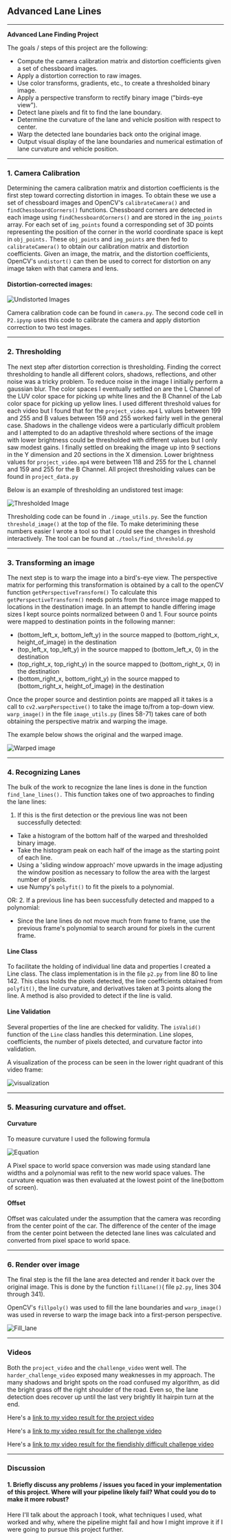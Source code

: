 ## Advanced Lane Lines

---

**Advanced Lane Finding Project**

The goals / steps of this project are the following:

* Compute the camera calibration matrix and distortion coefficients given a set of chessboard images.
* Apply a distortion correction to raw images.
* Use color transforms, gradients, etc., to create a thresholded binary image.
* Apply a perspective transform to rectify binary image ("birds-eye view").
* Detect lane pixels and fit to find the lane boundary.
* Determine the curvature of the lane and vehicle position with respect to center.
* Warp the detected lane boundaries back onto the original image.
* Output visual display of the lane boundaries and numerical estimation of lane curvature and vehicle position.

[//]: # (Image References)

[image1]: ./writeup_images/undistorted.png "Undistorted example"
[image2]: ./writeup_images/thresholded.png "Thresholded example"
[image3]: ./writeup_images/warped.png "Warped example"
[image4]: ./writeup_images/equation.gif "Equation"
[image5]: ./writeup_images/visualization.png "Visualization"
[image6]: ./writeup_images/green_lane.jpg "Output"
[video1]: ./video_outputs/project_video.mp4 "Project Video"

---
### 1. Camera Calibration

Determining the camera calibration matrix and distortion coefficients is the first step toward correcting distortion in images.  To obtain these we use a set of chessboard images and OpenCV's `calibrateCamera()` and `findChessboardCorners()` functions.   Chessboard corners are detected in each image using `findChessboardCorners()` and are stored in the `img_points` array.  For each set of `img_points` found a corresponding set of 3D points representing the position of the corner in the world coordinate space is kept in `obj_points.`   These `obj_points` and `img_points` are then fed to `calibrateCamera()` to obtain our calibration matrix and distortion coefficients.  Given an image, the matrix, and the distortion coefficients, OpenCV's `undistort()` can then be used to correct for distortion on any image taken with that camera and lens.


#### Distortion-corrected images:

![Undistorted Images][image1]

Camera calibration code can be found in `camera.py`.  The second code cell in `P2.ipynp` uses this code to calibrate the camera and apply distortion correction to two test images.

---
### 2. Thresholding

The next step after distortion correction is thresholding.  Finding the correct thresholding to handle all different colors, shadows, reflections, and other noise was a tricky problem. To reduce noise in the image I initially perform a gaussian blur.  The color spaces I eventually settled on are the L Channel of the LUV color space for picking up white lines and the B Channel of the Lab color space for picking up yellow lines.  I used different threshold values for each video but I found that for the `project_video.mp4` L values between 199 and 255 and B values between 159 and 255 worked fairly well in the general case.  Shadows in the challenge videos were a particularly difficult problem and I attempted to do an adaptive threshold where sections of the image with lower brightness could be thresholded with different values but I only saw modest gains.  I finally settled on breaking the image up into 9 sections in the Y dimension and 20 sections in the X dimension. Lower brightness values for `project_video.mp4` were between 118 and 255 for the L channel and 159 and 255 for the B Channel.   All project thresholding values can be found in `project_data.py`

Below is an example of thresholding an undistored test image:

![Thresholded Image][image2]

Thresholding code can be found in `./image_utils.py`.  See the function `threshold_image()` at the top of the file.   To make deterimining these numbers easier I wrote a tool so that I could see the changes in threshold interactively.  The tool can be found at `./tools/find_threshold.py`

---
### 3. Transforming an image

The next step is to warp the image into a bird's-eye view.  The perspective matrix for performing this transformation is obtained by a call to the openCV function `getPerspectiveTransform()`  To calculate this `getPerspectiveTransform()` needs points from the source image mapped to locations in the destination image.  In an attempt to handle differing image sizes I kept source points normalized between 0 and 1.  Four source points were mapped to destination points in the following manner:


- (bottom_left_x, bottom_left_y) in the source mapped to (bottom_right_x, height_of_image) in the destination
- (top_left_x, top_left_y) in the source mapped to (bottom_left_x, 0) in the destination
- (top_right_x, top_right_y) in the source mapped to (bottom_right_x, 0) in the destination
- (bottom_right_x, bottom_right_y) in the source mapped to (bottom_right_x, height_of_image) in the destination

Once the proper source and destintion points are mapped all it takes is a call to `cv2.warpPerspective()` to take the image to/from a top-down view.  `warp_image()` in the file `image_utils.py` (lines 58-71) takes care of both obtaining the perspective matrix and warping the image.

The example below shows the original and the warped image.

![Warped image][image3]


---
### 4. Recognizing Lanes

The bulk of the work to recognize the lane lines is done in the function `find_lane_lines().`
This function takes one of two approaches to finding the lane lines:

1. If this is the first detection or the previous line was not been successfully detected:
- Take a histogram of the bottom half of the warped and thresholded binary image.
- Take the histogram peak on each half of the image as the starting point of each line.
- Using a 'sliding window approach' move upwards in the image adjusting the window position as necessary to follow the area with the largest number of pixels.
- use Numpy's `polyfit()` to fit the pixels to a polynomial.

OR:
2. If a previous line has been successfully detected and mapped to a polynomial:
- Since the lane lines do not move much from frame to frame, use the previous frame's polynomial to search around for pixels in the current frame.

#### Line Class

To facilitate the holding of individual line data and properties I created a Line class.  The class implementation is in the file `p2.py` from line 80 to line 142.  This class holds the pixels detected, the line coefficients obtained from `polyfit()`, the line curvature, and derivatives taken at 3 points along the line.  A method is also provided to detect if the line is valid.


#### Line Validation

Several properties of the line are checked for validity. The `isValid()` function of the `Line` class handles this determination.  Line slopes, coefficients, the number of pixels detected, and curvature factor into validation.

A visualization of the process can be seen in the lower right quadrant of this video frame:

![visualization][image5]

---
### 5. Measuring curvature and offset.

#### Curvature

To measure curvature I used the following formula

![Equation][image4]

A Pixel space to world space conversion was made using standard lane widths and a polynomial was refit to the new world space values.  The curvature equation was then evaluated at the lowest point of the line(bottom of screen).

#### Offset

Offset was calculated under the assumption that the camera was recording from the center point of the car.  The difference of the center of the image from the center point between the detected lane lines was calculated and converted from pixel space to world space.

---

### 6. Render over image
The final step is the fill the lane area detected and render it back over the original image.  This is done by the function `fillLane()`( file `p2.py`, lines 304 through 341).

OpenCV's `fillpoly()` was used to fill the lane boundaries and `warp_image()` was used in reverse to warp the image back into a first-person perspective.

![Fill_lane][image6]

---

### Videos

Both the `project_video` and the `challenge_video` went well. The `harder_challenge_video` exposed many weaknesses in my approach.  The many shadows and bright spots on the road confused my algorithm, as did the bright grass off the right shoulder of the road.  Even so, the lane detection does recover up until the last very brightly lit hairpin turn at the end.

Here's a [link to my video result for the project video][video1]

Here's a [link to my video result for the challenge video](./video_outputs/challenge_video.mp4)

Here's a [link to my video result for the fiendishly difficult challenge video](./video_outputs/harder_challenge_video.mp4)


---

### Discussion

#### 1. Briefly discuss any problems / issues you faced in your implementation of this project.  Where will your pipeline likely fail?  What could you do to make it more robust?

Here I'll talk about the approach I took, what techniques I used, what worked and why, where the pipeline might fail and how I might improve it if I were going to pursue this project further.

